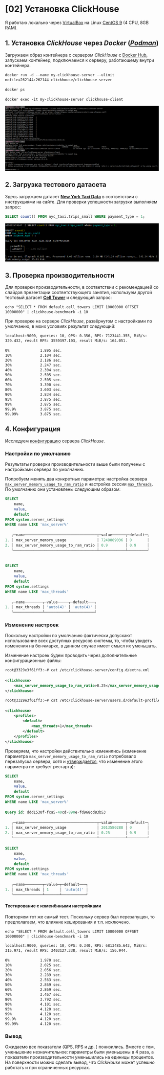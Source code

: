 # [02] Установка ClickHouse

Я работаю локально через [VirtualBox](https://www.virtualbox.org/) на Linux [CentOS 9](https://www.centos.org/stream9/) (4 CPU, 8GB RAM).

## 1. Установка _ClickHouse_ через _Docker_ ([_Podman_](https://podman.io/))

Загружаем образ контейнера c сервером _ClickHouse_ с [Docker Hub](https://hub.docker.com/r/clickhouse/clickhouse-server/), запускаем контейнер, подключаемся к серверу, работающему внутри контейнера.

```shell
docker run -d --name my-clickhouse-server --ulimit nofile=262144:262144 clickhouse/clickhouse-server

docker ps

docker exec -it my-clickhouse-server clickhouse-client
```

![Install ClickHouse from docker image][Install_ClickHouse_from_docker_image]

## 2. Загрузка тестового датасета

Здесь загружаем датасет [**New York Taxi Data**](https://clickhouse.com/docs/getting-started/example-datasets/nyc-taxi) в соответствии с инструкциями на сайте. Для проверки успешности загрузки выполняем запрос:

```sql
SELECT count() FROM nyc_taxi.trips_small WHERE payment_type = 1;
```

![Load New York Taxi Data test dataset][Load_New_York_Taxi_Data_test_dataset]

## 3. Проверка производительности

Для проверки производительности, в соответствии с рекомендацией со слайдов презентации соответствующего занятия, используем другой тестовый датасет [**Cell Tower**](https://clickhouse.com/docs/getting-started/example-datasets/cell-towers) и следующий запрос:

```shell
echo "SELECT * FROM default.cell_towers LIMIT 10000000 OFFSET 10000000" | clickhouse-benchmark -i 10
```

При проверке на сервере _ClickHouse_, развёрнутом с настройками по умолчанию, в моих условиях результат следующий:

```text
localhost:9000, queries: 10, QPS: 0.356, RPS: 7123441.355, MiB/s: 329.432, result RPS: 3559397.103, result MiB/s: 164.051.

0%              1.895 sec.
10%             2.104 sec.
20%             2.186 sec.
30%             2.247 sec.
40%             2.304 sec.
50%             2.505 sec.
60%             2.505 sec.
70%             3.390 sec.
80%             3.603 sec.
90%             3.834 sec.
95%             3.875 sec.
99%             3.875 sec.
99.9%           3.875 sec.
99.99%          3.875 sec.

```

## 4. Конфигурация

Исследуем [конфигурацию](https://kb.altinity.com/altinity-kb-setup-and-maintenance/altinity-kb-server-config-files/) сервера _ClickHouse_.

### Настройки по умолчанию

Результаты проверки производительности выше были получены с настройками сервера по умолчанию.

Попробуем менять два конкретных параметра: настройка сервера [`max_server_memory_usage_to_ram_ratio`](https://clickhouse.com/docs/operations/server-configuration-parameters/settings#max_server_memory_usage_to_ram_ratio) и настройка сессии [`max_threads`](https://clickhouse.com/docs/operations/settings/settings#max_threads). По умолчанию они установлены следующим образом:

```sql
SELECT
    name,
    value,
    default
FROM system.server_settings
WHERE name LIKE 'max_server%'

   ┌─name─────────────────────────────────┬─value──────┬─default─┐
1. │ max_server_memory_usage              │ 7248889036 │ 0       │
2. │ max_server_memory_usage_to_ram_ratio │ 0.9        │ 0.9     │
   └──────────────────────────────────────┴────────────┴─────────┘


SELECT
    name,
    value,
    default
FROM system.settings
WHERE name LIKE 'max_threads'

   ┌─name────────┬─value─────┬─default───┐
1. │ max_threads │ 'auto(4)' │ 'auto(4)' │
   └─────────────┴───────────┴───────────┘
```

### Изменение настроек

Поскольку настройки по умолчанию фактически допускают использование всех доступных ресурсов системы, то, чтобы увидеть изменения на бенчмарке, в данном случае имеет смысл их уменьшать.

Изменение настроек будем проводить через дополнительные конфигурационные файлы:

```xml
root@3329e3f61ff3:~# cat /etc/clickhouse-server/config.d/extra.xml

<clickhouse>
    <max_server_memory_usage_to_ram_ratio>0.25</max_server_memory_usage_to_ram_ratio>
</clickhouse>
```

```xml
root@3329e3f61ff3:~# cat /etc/clickhouse-server/users.d/default-profile-extra.xml

<clickhouse>
    <profiles>
        <default>
            <max_threads>1</max_threads>
        </default>
    </profiles>
</clickhouse>
```

Проверяем, что настройки действительно изменились (изменение параметра `max_server_memory_usage_to_ram_ratio` потребовало перезапуска сервера, хотя и [утверждается](https://kb.altinity.com/altinity-kb-setup-and-maintenance/altinity-kb-server-config-files/#server-config-configxml-sections-which-dont-require-restart), что изменение этого параметра не требует рестарта):

```sql
SELECT
    name,
    value,
    default
FROM system.server_settings
WHERE name LIKE 'max_server%'

Query id: ddd1530f-fca5-40cd-890e-fd968cd83b53

   ┌─name─────────────────────────────────┬─value──────┬─default─┐
1. │ max_server_memory_usage              │ 2013580288 │ 0       │
2. │ max_server_memory_usage_to_ram_ratio │ 0.25       │ 0.9     │
   └──────────────────────────────────────┴────────────┴─────────┘

SELECT
    name,
    value,
    default
FROM system.settings
WHERE name LIKE 'max_threads'

   ┌─name────────┬─value─┬─default───┐
1. │ max_threads │ 1     │ 'auto(4)' │
   └─────────────┴───────┴───────────┘
```

#### Тестирование с изменёнными настройками

Повторяем тот же самый тест. Поскольку сервер был перезапущен, то предполагаем, что влияние кеширования и т.п. исключено.

```shell
echo "SELECT * FROM default.cell_towers LIMIT 10000000 OFFSET 10000000" | clickhouse-benchmark -i 10
```

```text
localhost:9000, queries: 10, QPS: 0.340, RPS: 6813485.642, MiB/s: 315.971, result RPS: 3403127.338, result MiB/s: 156.944.

0%              1.970 sec.
10%             2.025 sec.
20%             2.056 sec.
30%             2.289 sec.
40%             2.563 sec.
50%             2.869 sec.
60%             2.869 sec.
70%             3.467 sec.
80%             3.792 sec.
90%             4.101 sec.
95%             4.120 sec.
99%             4.120 sec.
99.9%           4.120 sec.
99.99%          4.120 sec.
```

### Вывод

Ожидаемо все показатели (QPS, RPS и др. ) понизились. Вместе с тем, уменьшение незначительное: параметры были уменьшены в 4 раза, а показатели производительности уменьшились на единицы процентов. На поверхности можно сделать вывод, что _ClickHouse_ может успешно работать и при ограниченных ресурсах.

[Install_ClickHouse_from_docker_image]: https://github.com/rklepov/OTUS-ClickHouse-2025-03/blob/main/2025-04-09_Install/hw02/01_install.png
[Load_New_York_Taxi_Data_test_dataset]: https://github.com/rklepov/OTUS-ClickHouse-2025-03/blob/main/2025-04-09_Install/hw02/02_dataset.png
